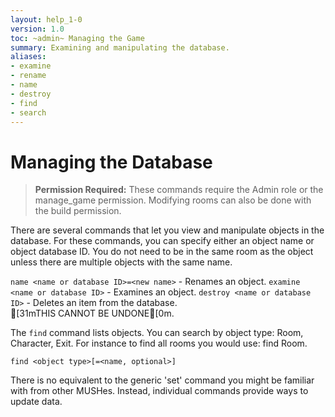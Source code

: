 ```yaml
---
layout: help_1-0
version: 1.0
toc: ~admin~ Managing the Game
summary: Examining and manipulating the database.
aliases:
- examine
- rename
- name
- destroy
- find
- search
---
```

# Managing the Database

> **Permission Required:** These commands require the Admin role or the manage\_game permission.  Modifying rooms can also be done with the build permission.

There are several commands that let you view and manipulate objects in the database.  For these commands, you can specify either an object name or object database ID.  You do not need to be in the same room as the object unless there are multiple objects with the same name.

`name <name or database ID>=<new name>` - Renames an object.
`examine <name or database ID>` - Examines an object. 
`destroy <name or database ID>` - Deletes an item from the database.  
        [31mTHIS CANNOT BE UNDONE[0m.

The `find` command lists objects.  You can search by object type:  Room, Character, Exit.  For instance to find all rooms you would use:   find Room. 

`find <object type>[=<name, optional>]`

There is no equivalent to the generic 'set' command you might be familiar with from other MUSHes.  Instead, individual commands provide ways to update data.